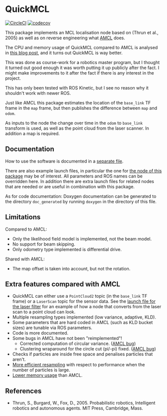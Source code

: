 # QuickMCL

[![CircleCI](https://circleci.com/gh/VorpalBlade/quickmcl.svg?style=svg)](https://circleci.com/gh/VorpalBlade/quickmcl)
[![codecov](https://codecov.io/gh/VorpalBlade/quickmcl/branch/master/graph/badge.svg)](https://codecov.io/gh/VorpalBlade/quickmcl)

This package implements an MCL localisation node based on (Thrun et al., 2005)
as well as on reverse engineering what [AMCL](https://wiki.ros.org/amcl) does.

The CPU and memory usage of QuickMCL compared to AMCL is analysed in
[this blog post][performance], and it turns out QuickMCL is way better.

This was done as course-work for a robotics master program, but I thought it
turned out good enough it was worth putting it up publicly after the fact. I
might make improvements to it after the fact if there is any interest in the
project.

This has only been tested with ROS Kinetic, but I see no reason why it shouldn't
work with newer ROS.

Just like AMCL this package estimates the location of the `base_link` TF frame
in the `map` frame, but then publishes the difference between `map` and `odom`.

As inputs to the node the change over time in the `odom` to `base_link`
transform is used, as well as the point cloud from the laser scanner. In
addition a map is required.

## Documentation

How to use the software is documented in a [separate file](doc/using.md).

There are also example launch files, in particular the one for
[the node of this package](launch/localiser.launch) may be of interest. All
parameters and ROS names can be overridden here. In addition there are extra
launch files for related nodes that are needed or are useful in combination with
this package.

As for code documentation: Doxygen documentation can be generated to the
directory `doc_generated` by running `doxygen` in the directory of this file.

## Limitations

Compared to AMCL:

* Only the likelihood field model is implemented, not the beam model.
* No support for beam skipping.
* Only odometry type implemented is differential drive.

Shared with AMCL:

* The map offset is taken into account, but not the rotation.

## Extra features compared with AMCL

* QuickMCL can either use a `PointCloud2` topic (in the `base_link` TF frame) or
  a `LaserScan` topic for the sensor data. See the
  [launch file for the laser filter](launch/laser_filter.launch) for an example
  of how a node that converts from the laser scan to a point cloud can look.
* Multiple resampling types implemented (low variance, adaptive, KLD).
* Some parameters that are hard coded in AMCL (such as KLD bucket sizes) are
  tunable via ROS parameters.
* Code is more documented.
* Some bugs in AMCL have not been "reimplemented"!
  * Corrected computation of circular variance.
    ([AMCL bug](https://github.com/ros-planning/navigation/issues/869))
  * Clustering wraparound for the circle cut (pi/-pi) fixed.
    ([AMCL bug](https://github.com/ros-planning/navigation/issues/27))
* Checks if particles are inside free space and penalises particles that aren't.
* [More efficient resampling][performance] with respect to performance when the
  number of particles is large.
* [Lower memory usage][performance] than AMCL.

## References
* Thrun, S., Burgard, W., Fox, D., 2005. Probabilistic robotics, Intelligent
  robotics and autonomous agents. MIT Press, Cambridge, Mass.

[performance]: <https://vorpal.se/posts/2019/apr/07/quickmcl-vs-amcl-performance/>
